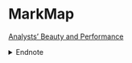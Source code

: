 # MarkMap

[Analysts’ Beauty and Performance](https://stevenshih-0402.github.io/MarkMap/Analysts%E2%80%99%20Beauty%20and%20Performance.html)

<details>

<summary>Endnote</summary>

1. 文獻表明，這些對有吸引力的人的好處大多與他們的性別無關（Dion et al. 1972， Dipboye et al. 1977， Webster and Driskell 1983， Eagly et al. 1991， Hamermesh and Biddle 1994， Harper 2000）。即使是嬰兒也更喜歡身體吸引力（Samuels and Ewy 1985， anglois et al. 1990）。因此，ebster 和 Driskell （1983） 提出，美是一種地位特徵，就像性別、年齡和種族一樣，“沒有任何明確限制的特徵和能力的內涵”（Webster 和 Driskell 1983，第 146 頁），其產生的許多好處與任何性或浪漫吸引力無關。(P.2)

2. 肖剛於2016年2月卸任中國證監會主席。(p.3)

3. 與金融分析師的私下溝通對公司管理層來說，可能在時間、精力和監管風險方面成本高昂。因此，只有當這種溝通和訊息共享的邊際收益超過邊際成本時，他們才會與更多的分析師進行此類交流。股權分置改革增加了迎合更多分析師的邊際收益。(p.3)

4. 證券商優先向有吸引力的分析師提供研究支援，有助於提高他們的預測準確性和推薦資訊量。儘管如此，還是難以用券商支持來解釋圍繞肖剛被任命為證監會主席、企業解鎖非流通股、企業股權質押協定到期所引發的美容效應(beauty effect)的變化，以及為什麼美容效應會隨著分析師所在工作單位與所涉企業之間的地理距離而變化。因此，至少一部分美容效應可能與證券商的優惠待遇無關。(p.3)

5. 其他一些類似的研究包括 Cohen 等人（2010 年），該研究發現，與企業高管有校友關係的分析師更容易發出更有利可圖的股票推薦; Kumar（2010）發現，女性分析師做出更準確、更大膽的盈利預測; Merkley等人（2018）發現，賣方分析師的民族文化多樣性提高了共識收益預測的品質。(p.3)

6. 值得注意的是，我們的研究與He等人（2019）不同，後者表明 __**面部寬高比（fWHRs）**__ 較高的分析師表現出更好的表現。然而因為美的標準具有主觀性，所以高 fWHR 的分析師並不一定被認為更具吸引力。
實際上，Langlois和Roggman（1990）以及Langlois等人（1994） 從進化的角度進行推測，並提供了證據，證明“吸引人的面孔是那些代表群體中面孔數學平均值的面孔”（Langlois 等人，1994 年，第 214 頁）。
根據這一發現，fWHR較高的人實際上會被認為不那麼有吸引力。因此，我們的結果不太可能受到He等人（2019）的研究結果的影響。(p.3)

7. 雖然本研究未進行深入探討，但當有吸引力的分析師從其他來源（例如同行、政府官員、監管機構和行業專家）尋求資訊時，也可以預期美容效應帶來類似的好處。(p.4)

8. 為了獲得全面的樣本，我們還從其他廣泛使用的資料庫中提取分析師預測數據，包括：
   
   - RESSET（http://www1.resset.cn:8080/product/index.jsp?lang=en; 最後訪問時間為2019年1月9日）
   - WIND（http://www.wind.com.cn/en/Default.html; 最後訪問時間為2019年1月9日）
   - IFIND（http://www.10jqka.com.cn; 最後訪問時間為2019年1月9日）
   - Choice（http://choice.eastmoney.com/; 最後訪問時間為2019年1月9日）
   - CCXE（http://data.ccxe.com.cn/user/toLogin.action; 最後訪問時間為2019年1月9日）
   - VSAT（http://www.vsatsh.com.cn; 最後訪問時間為2019年1月9日）
   - JY（http://www.gildata.com; 最後訪問時間為2019年1月9日）
   - SUNTIME（http://www.go-goal.com/; 最後訪問時間為2019年1月9日）
   - QMX（http://e.shenguang.com/qmx/zlpb/zlqbsy.html; 最後訪問時間為2019年1月9日）
   - CCER（http://www.ccerdata.cn; 最後訪問時間為2019年1月9日）。
   
   為了確保數據的可靠性，我們要求至少兩個資料庫涵蓋一個觀測值，並且數據必須相同。(p.4)

9. Gu等人（2013）指出，截至2011年底（樣本期的最後一年），發佈研究報告的中國金融分析師人數為1,777人，與我們當年的樣本量（1,467人）相當。此外，在上一個樣本年（2014年），我們的樣本覆蓋的股票數量（1,936隻）占當年中國上市股票總數的74%。(p.4)

10. 如果我們改用每位分析師對公司年度的首次年度盈利預測，我們的結論保持不變。(p.5)

11. 分析師的大頭照，請參閱 http://exam.sac.net.cn/pages/registration/sac-publicity-report.html (最後存取時間：2019 年 1 月 9 日）(p.5)

12. 學生包括來自香港中文大學、上海財經大學以及中國其他幾所大學的4名本科生、21名碩士生和32名博士生。(p.5)

13. 在這項研究中，我們沒有探討男性和女性分析師之間美貌效應的潛在差異，因為一系列的薈萃分析(meta analysis)（Eagly et al. 1991， Feingold 1992， Jackson et al. 1995， Langlois et al. 2000， Hosoda et al. 2003）得出結論，美貌效應存在於兩性中，我們的分析（未表格化的成果）傾向於證實這一結論。所有未列出的結果均可從作者處索取。(p.5)

14. 根據Clement（1999）等人的研究，我們沒有在模型中包括企業特徵，因為預測誤差的衡量有效地控制了公司年度固定效應(fixed effect)。然而，未製成表格的分析表明，當我們包括公司特徵時，美貌效應幾乎沒有變化，例如分析師追隨者、公司規模、帳面市場比率、股票回報波動性、交易量和機構擁有權。(p.5)

15. 基於數據的可用性，在較小樣本的未製表分析中，我們控制了分析師與公司經理的社會關係（通過分析師和公司的任何首席執行官/首席財務官/董事是否畢業於同一所學校、出生在同一城市或目前在同一城市工作）以及他們與持有相關股票的基金經理的社會關係（以他們是否畢業於學校、 出生於同一城市，或曾在同一家券商工作），並發現我們的主要研究結果不受影響。(p.6)

16. 我們通過使用預測誤差的原始值（像是absFE）的對數除以實際收益的絕對值，來檢查結果對該變數的正確偏度的穩健性，我們發現結論不受影響。(p.6)

17. 具體公司的經驗相對較短，但行業經驗與美國分析師的經驗相當。
   中國股市相對年輕且波動較大。（兩大證券交易所成立於1990年。上市公司中有很大一部分經歷了併購或其他組織變革，導致金融分析師在特定公司的任期縮短。市場的高投機是另一個重要原因。
   投機投資者專注於操縱股票價格。每年有幾個特定的營業單位。因此，分析師追逐熱點股票，以滿足投資者的資訊需求。(p.6)

18. 在未製表的穩健性檢驗中，我們將觀察結果限制為分析師為每個公司年份發佈最多兩個、三個或四個預測，並發現主要結果與報告一致。(p.6)

19. 與我們的研究結果一致，Gu等人（2013）發現，中國大型券商的分析師對他們的股票推薦更為樂觀。Ljungqvist等人（2007）指出，大型券商面臨更強的動機，利用樂觀的預測來獲得經紀業務。中國薄弱的法律環境可能會進一步加劇這種咄咄逼人的做法。在未製表的分析中，我們估計了模型（2）中所有變數的預測偏差回歸（計算為分析師的預測減去年初股價調整的實際收益），並發現券商規模顯著為正。(p.6)

20. 將第一個“hold”建議歸類為否定建議並不會改變我們結果的基調。(p.7)

21. 由於Rate1、Rate2和Rate3完全表徵了所有推薦，並且模型包含所有三個變數及其與 Beauty 的所有交互，因此既不需要截距，也不需要 Beauty 的主要效應。(p.7)

22. 我們從 http://www.cninfo.com.cn/cninfo-new/index （最後訪問時間為2019年1月9日）中識別出新聞，該平臺是中國證監會指定的企業發佈公告的平臺。當我們使用更寬的排除視窗（例如 （-5， 0） 或 （-5， +1） 來處理可能令人困惑的新聞時，我們的結果仍然相似。(p.7)

23. 與美國的分析師努力進入《機構投資者》（Institutional Investor）的全美研究團隊（All-America Research Team）名單一樣，中國的分析師每年也會進行排名。儘管有幾個組織舉辦了自己的明星分析師排名，但新財富排名最具影響力;首次出現在其明星分析師名冊上，大大提高了分析師的薪酬和專業地位。
   《新財富》的明星分析師評選過程在很大程度上遵循了《機構投資者》的方法，並基於對金融機構資金經理的調查。(p.9)

24. Brant tests表明，序數邏輯回歸是不合適的，因為違反了比例賠率假設。相反，Wald 檢驗表明，在顯著性水準為0.05的情況下，廣義有序邏輯回歸對於整個模型是適當的，而不會違反假設。(p.9)

25. 廣義有序邏輯回歸產生五組獨立的回歸結果。除了兩個控制變數和年份假人外，所有其他變數在所有五個回歸中都具有相同的係數。因此，我們只報告回歸結果，比較當星級排名大於零時（即，當分析師在名冊上時）與星級排名為零時（即，當分析師不在名冊上時）。(p.9)

26. 從2007年開始，在深圳證券交易所上市的公司必須披露金融分析師和機構投資者的實地考察情況。未統計信息顯示，披露至少一次實地考察的公司數量從2007年的219家（38%）增加到2014年的803家（佔深圳證券交易所上市公司總數的68%）。公司平均每年接受五到九次現場訪問。(p.10)

27. 在一項未製表的分析中，我們發現 Beauty 在解釋公司訪問前後 90 天視窗內的每日異常股票回報方面並不顯著。(p.10)

28. 我們感謝一位匿名審稿人建議進行此測試。(Table 9：在管理層發布盈餘預測公告前後的Forecast準確性變化)(p.10)

29. （−5， +5） 中的平均累積異常回報（CARs）重組公告、盈利預警和簽訂商業合同的視窗值分別為0.9%、2.6%和1%，均顯著大於零，P < 0.001。較長視窗（−30，+5）的均值CARs分別為1.28%、3.93%和1.7%，表明中國信息洩露現象普遍存在。(p.11)

30. 在未製表的分析中，我們通過估計替代 90 天視窗中的相同回歸進行證偽檢驗 [包括 （-180， -90）、（-270， -180）、（-360， -270）、（0， 90）、（90， 180）、（180， 270） 和 （270， 360），第 0 天是新聞發佈日] 並發現美在所有這些視窗中都是微不足道的。(p.12)

31. We thank an anonymous reviewer for suggesting this test.(Table 11：吸引力較高的分析師在肖鋼擔任中國證監會主席期間訊息優勢的變化)(p.12)

32. See http://www.csrc.gov.cn/pub/newsite/tzzbhj/tbgzdt/tbgzyw/201409/t20140930_261263.html (last access January 9, 2019).(中國證監會官網)(p.12)

33. 樣本將於 2013 年結束，因為我們需要在解鎖生效日期後至少一年（最多兩年）的數據來執行分析(p.13)

34. 由於解鎖可能分多個批次進行，因此我們將分析限制在每家公司的第一批。我們還要求解鎖的股份占公司股權的10%以上，以確保改革的經濟意義。(p.13)

35. 使用最後一項協定可以降低管理人在協定後期間的激勵措施仍受到在不久的將來簽署另一份股票質押協定的可能性的影響的可能性。(p.14)

36. We thank an anonymous reviewer for suggesting this test.(Table 13：外貌較吸引人的分析師享有更多的媒體影響力)(p.15)

37. 第一財經傳媒集團是上海文廣傳媒集團的財經新聞部門，上海文廣集團是中國僅次於中央電視台的中國主要媒體機構。有關更多資訊，請訪問 http://www.yicaiglobal.com/ （最後訪問時間為 2019 年 1 月 9 日）。我們回顧了這五年中國播出的 1,129 集（連結：http://m.yicai.com/video/gongsiyuhangye?_t=1528820548; 最後訪問時間為 2019 年 1 月 9 日）。(p.16)

38. 我們通過確認他們的姓名和照片來識別客座分析師。我們從 2010 年開始，這是該計劃歷史記錄可用的第一年。(p.16)

39. 然而，在分析中包括非領導職位的分析師會產生類似的結果。(p.16)

40. 如果我們將標準更改為公司和分析師位於同一城市或彼此相距 50 公里以內，我們會得到類似的結果。(p.17)

</details>